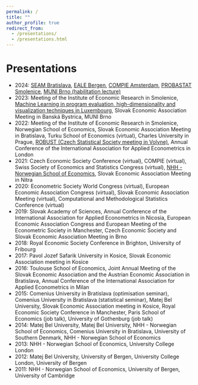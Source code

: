 ```yaml
---
permalink: /
title: ""
author_profile: true
redirect_from: 
  - /presentations/
  - /presentations.html
---
```


Presentations
======

- 2024: [SEAM Bratislava](https://www.lukaslaffers.com/s/Laffers_SEAM_2024.pdf), [EALE Bergen](https://www.lukaslaffers.com/s/EALE_Laffers.pdf), [COMPIE Amsterdam](https://www.lukaslaffers.com/s/compie.pdf), [PROBASTAT Smolenice](https://www.lukaslaffers.com/s/LL_probastat3.pdf), [MUNI Brno (habilitation lecture)](https://www.lukaslaffers.com/s/LL_main.pdf)
- 2023: Meeting of the Institute of Economic Research in Smolenice, [Machine Learning in program evaluation, high-dimensionality and visualization techniques in Luxembourg](https://www.lukaslaffers.com/s/DML_presentation-3.pdf), Slovak Economic Association Meeting in Banská Bystrica, MUNI Brno
- 2022: Meeting of the Institute of Economic Research in Smolenice, Norwegian School of Economics, Slovak Economic Association Meeting in Bratislava, Turku School of Economics (virtual), Charles University in Prague, [ROBUST (Czech Statistical Society meeting in Volyne)](https://www.lukaslaffers.com/s/DML_robust-copy.pdf), Annual Conference of the International Association for Applied Econometrics in London
- 2021: Czech Economic Society Conference (virtual), COMPIE (virtual), Swiss Society of Economics and Statistics Congress (virtual), [NHH - Norwegian School of Economics](https://www.lukaslaffers.com/s/DML_selection_LL.pdf), Slovak Economic Association Meeting in Nitra
- 2020: Econometric Society World Congress (virtual), European Economic Association Congress (virtual), Slovak Economic Association Meeting (virtual), Computational and Methodological Statistics Conference (virtual)
- 2019: Slovak Academy of Sciences, Annual Conference of the International Association for Applied Econometrics in Nicosia, European Economic Association Congress and European Meeting of the Econometric Society in Manchester, Czech Economic Society and Slovak Economic Association Meeting in Brno
- 2018: Royal Economic Society Conference in Brighton, University of Fribourg
- 2017: Pavol Jozef Safarik University in Kosice, Slovak Economic Association meeting in Kosice
- 2016: Toulouse School of Economics, Joint Annual Meeting of the Slovak Economic Association and the Austrian Economic Association in Bratislava, Annual Conference of the International Association for Applied Econometrics in Milan
- 2015: Comenius University in Bratislava (optimisation seminar), Comenius University in Bratislava (statistical seminar), Matej Bel University, Slovak Economic Association meeting in Kosice, Royal Economic Society Conference in Manchester, Paris School of Economics (job talk), University of Gothenburg (job talk)
- 2014: Matej Bel University, Matej Bel University, NHH - Norwegian School of Economics, Comenius University in Bratislava, University of Southern Denmark, NHH - Norwegian School of Economics
- 2013: NHH - Norwegian School of Economics, University College London
- 2012: Matej Bel University, University of Bergen, University College London, University of Bergen
- 2011: NHH - Norwegian School of Economics, University of Bergen, University of Cambridge